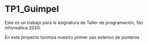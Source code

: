 # TP1_Guimpel

Este es un trabajo para la asignatura de Taller de programación, 5to informática 2020.

En este proyecto tuvimos nuestro primer uso extenso de punteros
